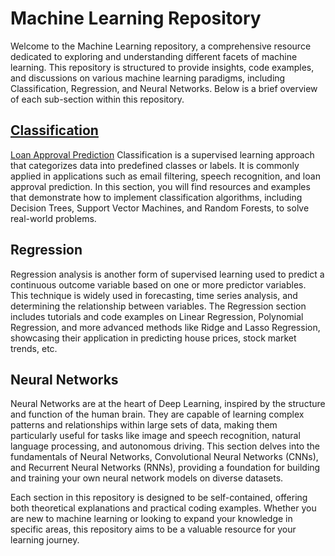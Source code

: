 # Machine Learning Repository

Welcome to the Machine Learning repository, a comprehensive resource dedicated to exploring and understanding different facets of machine learning. This repository is structured to provide insights, code examples, and discussions on various machine learning paradigms, including Classification, Regression, and Neural Networks. Below is a brief overview of each sub-section within this repository.

## [Classification](https://github.com/Illias-b/Classification.git) 
[Loan Approval Prediction](https://github.com/Illias-b/Loan-Approval-Prediction.git)
Classification is a supervised learning approach that categorizes data into predefined classes or labels. It is commonly applied in applications such as email filtering, speech recognition, and loan approval prediction. In this section, you will find resources and examples that demonstrate how to implement classification algorithms, including Decision Trees, Support Vector Machines, and Random Forests, to solve real-world problems.

## Regression

Regression analysis is another form of supervised learning used to predict a continuous outcome variable based on one or more predictor variables. This technique is widely used in forecasting, time series analysis, and determining the relationship between variables. The Regression section includes tutorials and code examples on Linear Regression, Polynomial Regression, and more advanced methods like Ridge and Lasso Regression, showcasing their application in predicting house prices, stock market trends, etc.

## Neural Networks

Neural Networks are at the heart of Deep Learning, inspired by the structure and function of the human brain. They are capable of learning complex patterns and relationships within large sets of data, making them particularly useful for tasks like image and speech recognition, natural language processing, and autonomous driving. This section delves into the fundamentals of Neural Networks, Convolutional Neural Networks (CNNs), and Recurrent Neural Networks (RNNs), providing a foundation for building and training your own neural network models on diverse datasets.

Each section in this repository is designed to be self-contained, offering both theoretical explanations and practical coding examples. Whether you are new to machine learning or looking to expand your knowledge in specific areas, this repository aims to be a valuable resource for your learning journey.
